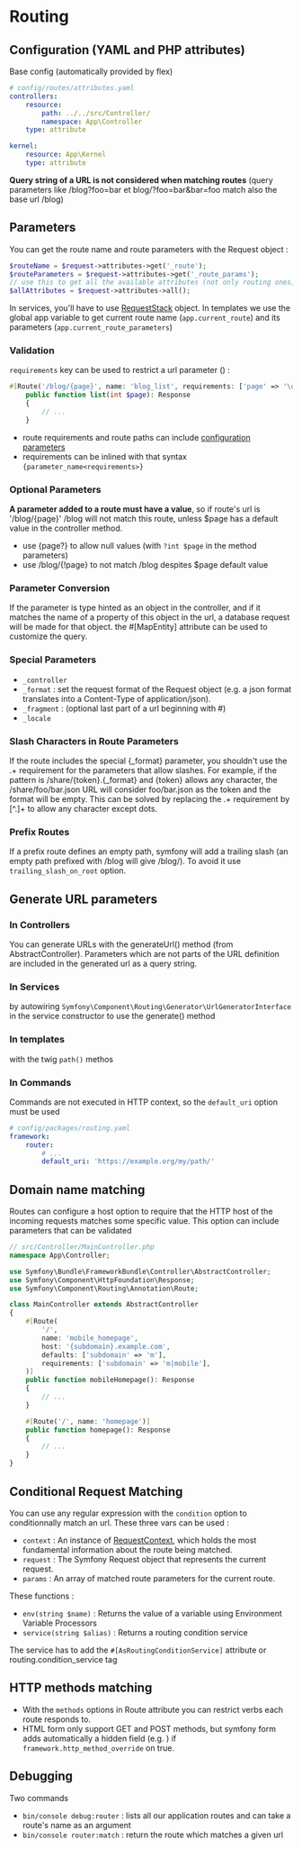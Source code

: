 # Routing

## Configuration (YAML and PHP attributes)

Base config (automatically provided by flex) 
```yaml
# config/routes/attributes.yaml
controllers:
    resource:
        path: ../../src/Controller/
        namespace: App\Controller
    type: attribute

kernel:
    resource: App\Kernel
    type: attribute
```

**Query string of a URL is not considered when matching routes** (query parameters like /blog?foo=bar et blog/?foo=bar&bar=foo match also the base url /blog)

## Parameters

You can get the route name and route parameters with the Request object :
```php
$routeName = $request->attributes->get('_route');
$routeParameters = $request->attributes->get('_route_params');
// use this to get all the available attributes (not only routing ones):
$allAttributes = $request->attributes->all();
```
In services, you'll have to use [RequestStack](https://symfony.com/doc/current/service_container/request.html) object. In templates we use the global app variable to get current route name (`app.current_route`) and its parameters (`app.current_route_parameters`)

### Validation

`requirements` key can be used to restrict a url parameter () :
```php
#[Route('/blog/{page}', name: 'blog_list', requirements: ['page' => '\d+'])]
    public function list(int $page): Response
    {
        // ...
    }
```
* route requirements and route paths can include [configuration parameters](https://symfony.com/doc/current/configuration.html#configuration-parameters)
* requirements can be inlined with that syntax `{parameter_name<requirements>}`

### Optional Parameters

**A parameter added to a route must have a value**, so if route's url is '/blog/{page}' /blog will not match this route, unless $page has a default value in the controller method.
* use {page?} to allow null values (with `?int $page` in the method parameters)
* use /blog/{!page} to not match /blog despites $page default value

### Parameter Conversion

If the parameter is type hinted as an object in the controller, and if it matches the name of a property of this object in the url, a database request will be made for that object.
the #[MapEntity] attribute can be used to customize the query.

### Special Parameters

* `_controller`
* `_format` : set the request format of the Request object (e.g. a json format translates into a Content-Type of application/json).
* `_fragment` : (optional last part of a url beginning with #)
* `_locale`

### Slash Characters in Route Parameters

If the route includes the special {_format} parameter, you shouldn't use the .+ requirement for the parameters that allow slashes. For example, if the pattern is /share/{token}.{_format} and {token} allows any character, the /share/foo/bar.json URL will consider foo/bar.json as the token and the format will be empty. This can be solved by replacing the .+ requirement by [^.]+ to allow any character except dots.

### Prefix Routes

If a prefix route defines an empty path, symfony will add a trailing slash (an empty path prefixed with /blog will give /blog/). To avoid it use `trailing_slash_on_root` option.

## Generate URL parameters

### In Controllers

You can generate URLs with the generateUrl() method (from AbstractController). Parameters which are not parts of the URL definition are included in the generated url as a query string.

### In Services

by autowiring `Symfony\Component\Routing\Generator\UrlGeneratorInterface` in the service constructor to use the generate() method

### In templates

with the twig `path()` methos

### In Commands

Commands are not executed in HTTP context, so the `default_uri` option must be used
```yaml
# config/packages/routing.yaml
framework:
    router:
        # ...
        default_uri: 'https://example.org/my/path/'
```

## Domain name matching

Routes can configure a host option to require that the HTTP host of the incoming requests matches some specific value.
This option can include parameters that can be validated
```php
// src/Controller/MainController.php
namespace App\Controller;

use Symfony\Bundle\FrameworkBundle\Controller\AbstractController;
use Symfony\Component\HttpFoundation\Response;
use Symfony\Component\Routing\Annotation\Route;

class MainController extends AbstractController
{
    #[Route(
        '/',
        name: 'mobile_homepage',
        host: '{subdomain}.example.com',
        defaults: ['subdomain' => 'm'],
        requirements: ['subdomain' => 'm|mobile'],
    )]
    public function mobileHomepage(): Response
    {
        // ...
    }

    #[Route('/', name: 'homepage')]
    public function homepage(): Response
    {
        // ...
    }
}
```

## Conditional Request Matching

You can use any regular expression with the `condition` option to conditionnally match an url. 
These three vars can be used :
* `context` : An instance of [RequestContext](https://github.com/symfony/symfony/blob/7.0/src/Symfony/Component/Routing/RequestContext.php), which holds the most fundamental information about the route being matched.
* `request` : The Symfony Request object that represents the current request.
* `params` : An array of matched route parameters for the current route.

These functions :
* `env(string $name)` : Returns the value of a variable using Environment Variable Processors
* `service(string $alias)` : Returns a routing condition service

The service has to add the `#[AsRoutingConditionService]` attribute or routing.condition_service tag

## HTTP methods matching

* With the `methods` options in Route attribute you can restrict verbs each route responds to.
* HTML form only support GET and POST methods, but symfony form adds automatically a hidden field (e.g. <input type="hidden" name="_method" value="PUT">) if `framework.http_method_override` on true.

## Debugging

Two commands

* `bin/console debug:router` : lists all our application routes and can take a route's name as an argument
* `bin/console router:match` : return the route which matches a given url


